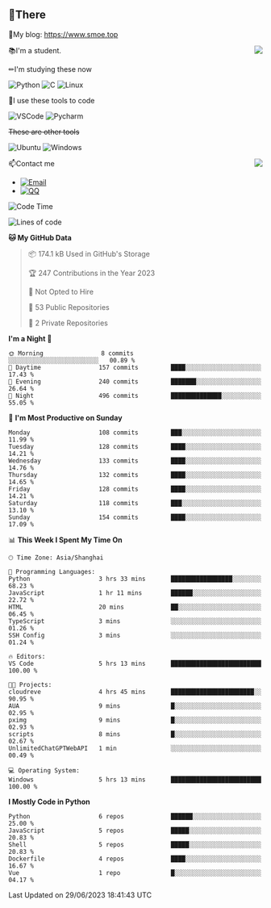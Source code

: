 
## 👏There

📰My blog: https://www.smoe.top

<img align="right" src="https://github-readme-stats.vercel.app/api/top-langs/?username=AkashiCoin"/>


📚I'm a student.

✏I'm studying these now

![Python](https://img.shields.io/badge/-Python-blue?style=flat-square&logo=Python&logoColor=fff)
![C](https://img.shields.io/badge/-C-585858?style=flat-square&logo=C&logoColor=fff)
![Linux](https://img.shields.io/badge/-Linux-black?style=flat-square&logo=Linux&logoColor=fff)

🔨I use these tools to code

![VSCode](https://img.shields.io/badge/-VSCode-blue?style=flat-square&logo=visualstudiocode&logoColor=fff)
![Pycharm](https://img.shields.io/badge/-Pycharm-green?style=flat-square&logo=pycharm&logoColor=fff)

 ~~These are other tools~~

![Ubuntu](https://img.shields.io/badge/-Ubuntu-orange?style=flat-square&logo=Ubuntu&logoColor=fff)
![Windows](https://img.shields.io/badge/-Windows-blue?style=flat-square&logo=Windows&logoColor=fff)

<img align="right" src="https://github-readme-stats.vercel.app/api?username=AkashiCoin" />


📫Contact me

* [![Email](https://img.shields.io/badge/Email-l1040186796@gmail.com-1?style=social&logoColor=fff)](mailto:l1040186796@gmail.com)
* [![QQ](https://img.shields.io/badge/QQ-1040186796-1?style=social&logoColor=fff)](tencent://AddContact/?fromId=45&fromSubId=1&subcmd=all&uin=1040186796&website=www.oicqzone.com)

<!--START_SECTION:waka-->
![Code Time](http://img.shields.io/badge/Code%20Time-804%20hrs%202%20mins-blue)

![Lines of code](https://img.shields.io/badge/From%20Hello%20World%20I%27ve%20Written-243.0%20thousand%20lines%20of%20code-blue)

**🐱 My GitHub Data** 

> 📦 174.1 kB Used in GitHub's Storage 
 > 
> 🏆 247 Contributions in the Year 2023
 > 
> 🚫 Not Opted to Hire
 > 
> 📜 53 Public Repositories 
 > 
> 🔑 2 Private Repositories 
 > 
**I'm a Night 🦉** 

```text
🌞 Morning                8 commits           ░░░░░░░░░░░░░░░░░░░░░░░░░   00.89 % 
🌆 Daytime                157 commits         ████░░░░░░░░░░░░░░░░░░░░░   17.43 % 
🌃 Evening                240 commits         ███████░░░░░░░░░░░░░░░░░░   26.64 % 
🌙 Night                  496 commits         ██████████████░░░░░░░░░░░   55.05 % 
```
📅 **I'm Most Productive on Sunday** 

```text
Monday                   108 commits         ███░░░░░░░░░░░░░░░░░░░░░░   11.99 % 
Tuesday                  128 commits         ████░░░░░░░░░░░░░░░░░░░░░   14.21 % 
Wednesday                133 commits         ████░░░░░░░░░░░░░░░░░░░░░   14.76 % 
Thursday                 132 commits         ████░░░░░░░░░░░░░░░░░░░░░   14.65 % 
Friday                   128 commits         ████░░░░░░░░░░░░░░░░░░░░░   14.21 % 
Saturday                 118 commits         ███░░░░░░░░░░░░░░░░░░░░░░   13.10 % 
Sunday                   154 commits         ████░░░░░░░░░░░░░░░░░░░░░   17.09 % 
```


📊 **This Week I Spent My Time On** 

```text
🕑︎ Time Zone: Asia/Shanghai

💬 Programming Languages: 
Python                   3 hrs 33 mins       █████████████████░░░░░░░░   68.23 % 
JavaScript               1 hr 11 mins        ██████░░░░░░░░░░░░░░░░░░░   22.72 % 
HTML                     20 mins             ██░░░░░░░░░░░░░░░░░░░░░░░   06.45 % 
TypeScript               3 mins              ░░░░░░░░░░░░░░░░░░░░░░░░░   01.26 % 
SSH Config               3 mins              ░░░░░░░░░░░░░░░░░░░░░░░░░   01.24 % 

🔥 Editors: 
VS Code                  5 hrs 13 mins       █████████████████████████   100.00 % 

🐱‍💻 Projects: 
cloudreve                4 hrs 45 mins       ███████████████████████░░   90.95 % 
AUA                      9 mins              █░░░░░░░░░░░░░░░░░░░░░░░░   02.95 % 
pximg                    9 mins              █░░░░░░░░░░░░░░░░░░░░░░░░   02.93 % 
scripts                  8 mins              █░░░░░░░░░░░░░░░░░░░░░░░░   02.67 % 
UnlimitedChatGPTWebAPI   1 min               ░░░░░░░░░░░░░░░░░░░░░░░░░   00.49 % 

💻 Operating System: 
Windows                  5 hrs 13 mins       █████████████████████████   100.00 % 
```

**I Mostly Code in Python** 

```text
Python                   6 repos             ██████░░░░░░░░░░░░░░░░░░░   25.00 % 
JavaScript               5 repos             █████░░░░░░░░░░░░░░░░░░░░   20.83 % 
Shell                    5 repos             █████░░░░░░░░░░░░░░░░░░░░   20.83 % 
Dockerfile               4 repos             ████░░░░░░░░░░░░░░░░░░░░░   16.67 % 
Vue                      1 repo              █░░░░░░░░░░░░░░░░░░░░░░░░   04.17 % 
```




 Last Updated on 29/06/2023 18:41:43 UTC
<!--END_SECTION:waka-->
